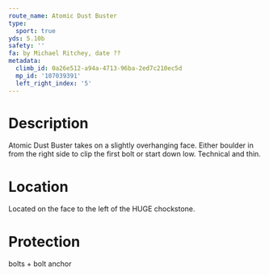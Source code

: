 ```yaml
---
route_name: Atomic Dust Buster
type:
  sport: true
yds: 5.10b
safety: ''
fa: by Michael Ritchey, date ??
metadata:
  climb_id: 0a26e512-a94a-4713-96ba-2ed7c210ec5d
  mp_id: '107039391'
  left_right_index: '5'
---
```

# Description
Atomic Dust Buster takes on a slightly overhanging face.  Either boulder in from the right side to clip the first bolt or start down low.  Technical and thin.

# Location
Located on the face to the left of the HUGE chockstone.

# Protection
bolts + bolt anchor
